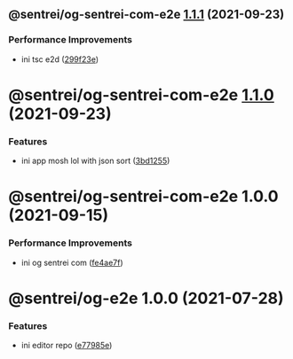 ## @sentrei/og-sentrei-com-e2e [1.1.1](https://github.com/sentrei/sentrei/compare/@sentrei/og-sentrei-com-e2e@1.1.0...@sentrei/og-sentrei-com-e2e@1.1.1) (2021-09-23)

### Performance Improvements

- ini tsc e2d ([299f23e](https://github.com/sentrei/sentrei/commit/299f23e4bc09c199ec375ac894f3e8d6709a94be))

# @sentrei/og-sentrei-com-e2e [1.1.0](https://github.com/sentrei/sentrei/compare/@sentrei/og-sentrei-com-e2e@1.0.0...@sentrei/og-sentrei-com-e2e@1.1.0) (2021-09-23)

### Features

- ini app mosh lol with json sort ([3bd1255](https://github.com/sentrei/sentrei/commit/3bd12550f6f1a2be250c0497c665e79e9d1ecd88))

# @sentrei/og-sentrei-com-e2e 1.0.0 (2021-09-15)

### Performance Improvements

- ini og sentrei com ([fe4ae7f](https://github.com/sentrei/sentrei/commit/fe4ae7f7cb4607645b7bea13f04b9fcbf88ddcd6))

# @sentrei/og-e2e 1.0.0 (2021-07-28)

### Features

- ini editor repo ([e77985e](https://github.com/sentrei/sentrei/commit/e77985e856c67336083fcf05498a4617a6baa7c5))
